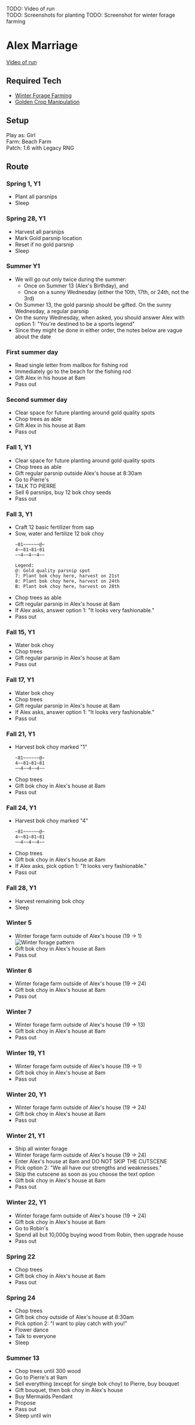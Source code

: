 TODO: Video of run  
TODO: Screenshots for planting
TODO: Screenshot for winter forage farming

# Alex Marriage 

[Video of run](...)

## Required Tech
- [Winter Forage Farming](../../tech/winter_forage_farming.md)
- [Golden Crop Manipulation](../../tech/golden_crop_manipulation.md)

## Setup

Play as: Girl  
Farm: Beach Farm  
Patch: 1.6 with Legacy RNG

## Route

### Spring 1, Y1
- Plant all parsnips
- Sleep

### Spring 28, Y1
- Harvest all parsnips
- Mark Gold parsnip location
- Reset if no gold parsnip
- Sleep

### Summer Y1
- We will go out only twice during the summer:
  - Once on Summer 13 (Alex's Birthday), and 
  - Once on a sunny Wednesday (either the 10th, 17th, or 24th, not the 3rd)
- On Summer 13, the gold parsnip should be gifted. On the sunny Wednesday, a regular parsnip
- On the sunny Wednesday, when asked, you should answer Alex with option 1: "You're destined to be a sports legend"
- Since they might be done in either order, the notes below are vague about the date

### First summer day
- Read single letter from mailbox for fishing rod
- Immediately go to the beach for the fishing rod
- Gift Alex in his house at 8am
- Pass out

### Second summer day
- Clear space for future planting around gold quality spots
- Chop trees as able
- Gift Alex in his house at 8am
- Pass out

### Fall 1, Y1
- Clear space for future planting around gold quality spots
- Chop trees as able
- Gift regular parsnip outside Alex's house at 8:30am
- Go to Pierre's
- TALK TO PIERRE
- Sell 6 parsnips, buy 12 bok choy seeds
- Pass out

### Fall 3, Y1
- Craft 12 basic fertilizer from sap
- Sow, water and fertilize 12 bok choy
  ```
  ~81~~~~~~@~
  4~~81~81~81
  ~~4~~4~~4~~
  
  Legend:
  @: Gold quality parsnip spot  
  7: Plant bok choy here, harvest on 21st
  8: Plant bok choy here, harvest on 24th  
  B: Plant bok choy here, harvest on 28th
  ```
- Chop trees as able
- Gift regular parsnip in Alex's house at 8am
- If Alex asks, answer option 1: "It looks very fashionable."
- Pass out

### Fall 15, Y1
- Water bok choy
- Chop trees
- Gift regular parsnip in Alex's house at 8am
- Pass out

### Fall 17, Y1
- Water bok choy
- Chop trees
- Gift regular parsnip in Alex's house at 8am
- If Alex asks, answer option 1: "It looks very fashionable."
- Pass out

### Fall 21, Y1
- Harvest bok choy marked "1"
  ```
  ~81~~~~~~@~
  4~~81~81~81
  ~~4~~4~~4~~
  ```
- Chop trees
- Gift bok choy in Alex's house at 8am
- Pass out

### Fall 24, Y1
- Harvest bok choy marked "4"
  ```
  ~81~~~~~~@~
  4~~81~81~81
  ~~4~~4~~4~~
  ```
- Chop trees
- Gift bok choy in Alex's house at 8am
- If Alex asks, pick option 1: "It looks very fashionable."
- Pass out

### Fall 28, Y1
- Harvest remaining bok choy
- Sleep

### Winter 5
- Winter forage farm outside of Alex's house (19 -> 1)
  ![Winter forage pattern](../../img/alex_winter_forage.png)
- Gift bok choy in Alex's house at 8am
- Pass out

### Winter 6
- Winter forage farm outside of Alex's house (19 -> 24)
- Gift bok choy in Alex's house at 8am
- Pass out

### Winter 7
- Winter forage farm outside of Alex's house (19 -> 13)
- Gift bok choy in Alex's house at 8am
- Pass out

### Winter 19, Y1
- Winter forage farm outside of Alex's house (19 -> 1)
- Gift bok choy in Alex's house at 8am
- Pass out

### Winter 20, Y1
- Winter forage farm outside of Alex's house (19 -> 24)
- Gift bok choy in Alex's house at 8am
- Pass out

### Winter 21, Y1
- Ship all winter forage
- Winter forage farm outside of Alex's house (19 -> 24)
- Enter Alex's house at 8am and DO NOT SKIP THE CUTSCENE
- Pick option 2: "We all have our strengths and weaknesses."
- Skip the cutscene as soon as you choose the text option
- Gift bok choy in Alex's house at 8am
- Pass out

### Winter 22, Y1
- Winter forage farm outside of Alex's house (19 -> 24)
- Gift bok choy in Alex's house at 8am
- Go to Robin's
- Spend all but 10,000g buying wood from Robin, then upgrade house
- Pass out

### Spring 22
- Chop trees
- Gift bok choy in Alex's house at 8am
- Pass out

### Spring 24
- Chop trees
- Gift bok choy outside of Alex's house at 8:30am
- Pick option 2: "I want to play catch with you!"
- Flower dance
- Talk to everyone
- Sleep

### Summer 13
- Chop trees until 300 wood
- Go to Pierre's at 9am
- Sell everything (except for single bok choy) to Pierre, buy bouquet
- Gift bouquet, then bok choy in Alex's house
- Buy Mermaids Pendant
- Propose
- Pass out
- Sleep until win
